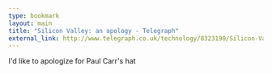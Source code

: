 ```yaml
---
type: bookmark
layout: main
title: "Silicon Valley: an apology - Telegraph"
external_link: http://www.telegraph.co.uk/technology/8323190/Silicon-Valley-an-apology.html
---
```

I'd like to apologize for Paul Carr's hat


